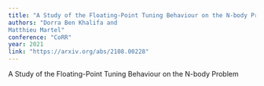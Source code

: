 ```yaml
---
title: "A Study of the Floating-Point Tuning Behaviour on the N-body Problem"
authors: "Dorra Ben Khalifa and
Matthieu Martel"
conference: "CoRR"
year: 2021
link: "https://arxiv.org/abs/2108.00228"
---
```


A Study of the Floating-Point Tuning Behaviour on the N-body Problem
